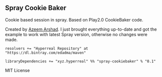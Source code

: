 ## Spray Cookie Baker

Cookie based session in spray.
Based on Play2.0 CookieBaker code.

Created by [Azeem Arshad](https://github.com/azeem). I just brought everything up-to-date and got the example to work with latest Spray version, otherwise no changes were made.

	resolvers += "Hyperreal Repository" at "https://dl.bintray.com/edadma/maven"

	libraryDependencies += "xyz.hyperreal" %% "spray-cookiebaker" % "0.1"

MIT License